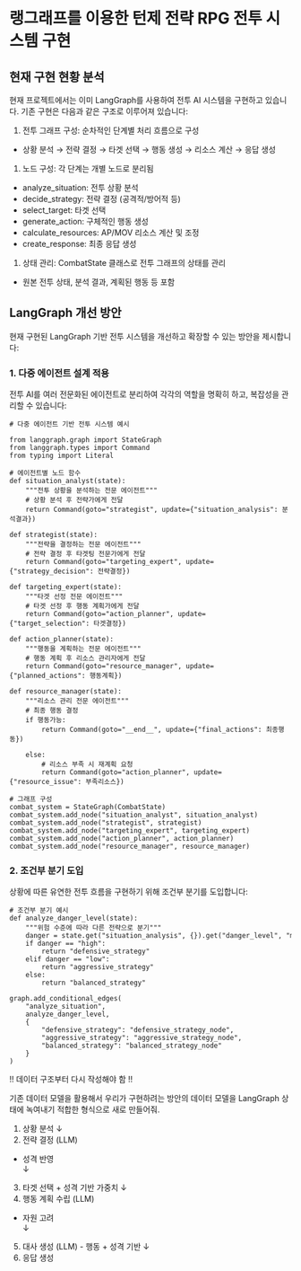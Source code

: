 # 랭그래프를 이용한 턴제 전략 RPG 전투 시스템 구현

## 현재 구현 현황 분석

현재 프로젝트에서는 이미 LangGraph를 사용하여 전투 AI 시스템을 구현하고 있습니다. 기존 구현은 다음과 같은 구조로 이루어져 있습니다:

1. 전투 그래프 구성: 순차적인 단계별 처리 흐름으로 구성

- 상황 분석 → 전략 결정 → 타겟 선택 → 행동 생성 → 리소스 계산 → 응답 생성

1. 노드 구성: 각 단계는 개별 노드로 분리됨
- analyze_situation: 전투 상황 분석
- decide_strategy: 전략 결정 (공격적/방어적 등)
- select_target: 타겟 선택
- generate_action: 구체적인 행동 생성
- calculate_resources: AP/MOV 리소스 계산 및 조정
- create_response: 최종 응답 생성

1. 상태 관리: CombatState 클래스로 전투 그래프의 상태를 관리
- 원본 전투 상태, 분석 결과, 계획된 행동 등 포함

## LangGraph 개선 방안

현재 구현된 LangGraph 기반 전투 시스템을 개선하고 확장할 수 있는 방안을 제시합니다:

### 1. 다중 에이전트 설계 적용

전투 AI를 여러 전문화된 에이전트로 분리하여 각각의 역할을 명확히 하고, 복잡성을 관리할 수 있습니다:


```
# 다중 에이전트 기반 전투 시스템 예시

from langgraph.graph import StateGraph
from langgraph.types import Command
from typing import Literal

# 에이전트별 노드 함수
def situation_analyst(state):
    """전투 상황을 분석하는 전문 에이전트"""
    # 상황 분석 후 전략가에게 전달
    return Command(goto="strategist", update={"situation_analysis": 분석결과})

def strategist(state):
    """전략을 결정하는 전문 에이전트"""
    # 전략 결정 후 타겟팅 전문가에게 전달
    return Command(goto="targeting_expert", update={"strategy_decision": 전략결정})

def targeting_expert(state):
    """타겟 선정 전문 에이전트"""
    # 타겟 선정 후 행동 계획가에게 전달
    return Command(goto="action_planner", update={"target_selection": 타겟결정})

def action_planner(state):
    """행동을 계획하는 전문 에이전트"""
    # 행동 계획 후 리소스 관리자에게 전달
    return Command(goto="resource_manager", update={"planned_actions": 행동계획})

def resource_manager(state):
    """리소스 관리 전문 에이전트"""
    # 최종 행동 결정
    if 행동가능:
        return Command(goto="__end__", update={"final_actions": 최종행동})

    else:
        # 리소스 부족 시 재계획 요청
        return Command(goto="action_planner", update={"resource_issue": 부족리소스})

# 그래프 구성
combat_system = StateGraph(CombatState)
combat_system.add_node("situation_analyst", situation_analyst)
combat_system.add_node("strategist", strategist)
combat_system.add_node("targeting_expert", targeting_expert)
combat_system.add_node("action_planner", action_planner)
combat_system.add_node("resource_manager", resource_manager)
```
### 2. 조건부 분기 도입
상황에 따른 유연한 전투 흐름을 구현하기 위해 조건부 분기를 도입합니다:
```
# 조건부 분기 예시
def analyze_danger_level(state):
    """위험 수준에 따라 다른 전략으로 분기"""
    danger = state.get("situation_analysis", {}).get("danger_level", "medium")
    if danger == "high":
        return "defensive_strategy"
    elif danger == "low":
        return "aggressive_strategy"
    else:
        return "balanced_strategy"

graph.add_conditional_edges(
    "analyze_situation",
    analyze_danger_level,
    {
        "defensive_strategy": "defensive_strategy_node",
        "aggressive_strategy": "aggressive_strategy_node",
        "balanced_strategy": "balanced_strategy_node"
    }
)
```


!! 데이터 구조부터 다시 작성해야 함 !!

기존 데이터 모델을 활용해서 우리가 구현하려는 방안의 데이터 모델을 LangGraph 상태에 녹여내기 적합한 형식으로 새로 만들어줘.

1. 상황 분석
	↓  
2. 전략 결정 (LLM)
- 성격 반영  
	↓  
3. 타겟 선택 + 성격 기반 가중치
	↓  
4. 행동 계획 수립 (LLM)
- 자원 고려  
	↓  
5. 대사 생성 (LLM) - 행동 + 성격 기반
	↓  
6. 응답 생성